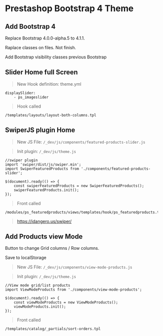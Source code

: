 # Prestashop Bootstrap 4 Theme

## Add Bootstrap 4
Replace Bootstrap 4.0.0-alpha.5 to 4.1.1.

Raplace classes on files. Not finish.

Add Bootstrap visibility classes previous Bootstrap


## Slider Home full Screen
> New Hook definition: theme.yml
```
displaySlider:
    - ps_imageslider
```
> Hook called
```
/templates/layouts/layout-both-columns.tpl
```


## SwiperJS plugin Home
> New JS File: `/_dev/js/components/featured-products-slider.js`

> Init plugin: `/_dev/js/theme.js`
```
//swiper plugin
import 'swiper/dist/js/swiper.min';
import SwiperFeaturedProducts from './components/featured-products-slider';

$(document).ready(() => {
    const swiperFeaturedProducts = new SwiperFeaturedProducts();
    swiperFeaturedProducts.init();
});
```
> Front called
```
/modules/ps_featuredproducts/views/templates/hook/ps_featuredproducts.tpl
```
> https://idangero.us/swiper/


## Add Products view Mode
Button to change Grid columns / Row columns.

Save to localStorage

> New JS File: `/_dev/js/components/view-mode-products.js`

> Init plugin: `/_dev/js/theme.js`
```
//View mode grid/list products
import ViewModeProducts from './components/view-mode-products';

$(document).ready(() => {
    const viewModeProducts = new ViewModeProducts();
    viewModeProducts.init();
});
```
> Front called
```
/templates/catalog/_partials/sort-orders.tpl
```